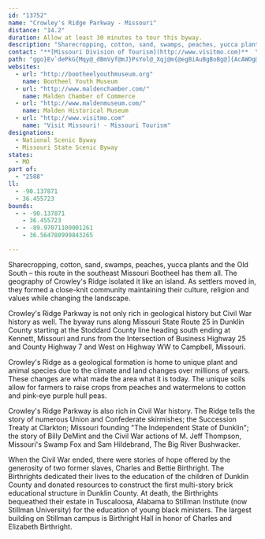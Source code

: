```yaml
---
id: "13752"
name: "Crowley's Ridge Parkway - Missouri"
distance: "14.2"
duration: Allow at least 30 minutes to tour this byway.
description: "Sharecropping, cotton, sand, swamps, peaches, yucca plants and the Old South – this route in the southeast Missouri Bootheel has them all. The geography of Crowley's Ridge isolated it like an island. As settlers moved in, they formed a close-knit community maintaining their culture, religion and values while changing the landscape."
contact: "**[Missouri Division of Tourism](http://www.visitmo.com)**  \r\n 1-800-877-1234  \r\n 753-751-2016  \r\n [Send E-mail](mailto:tourism@mail.state.mo.us )  \r\n\r\n**For more information about Crowley's Ridge**    \r\n[E-mail S. Harrison](mailto:sdharrison@hotmail.com)"
path: "ggo}Ev`dePkG{Mqy@_dBmVyf@mJ}PsYol@_Xqj@m{@egBiAuBgBoBg@]{AcAWOg@[SK]k@eG_MqGkN{AoCyAmBcCaCqKmHs@k@_As@yBaA}@}@uAgBi@a@s@Qy@EgPBsGk@_DRglBaBsBq@g@]c@g@_AyBYuB?yFIq@u@{BYe@g@m@eAk@cDGcD]sAs@u@_AUg@WeAEeAHgd@KkAa@gAeA{AsAq@oASmEKgAYa@W}@uAsAgH_CgF_BcDw@i@u@W_TYc_By@gTe@cABo@NcAp@o@fAY~@OvBMxROv@k@jAy@`Aa@RaBVaMwAiPgCmE_@Ae|BGeHUmGTgqArAgkDnAeoB"
websites:
  - url: "http://bootheelyouthmuseum.org"
    name: Bootheel Youth Museum
  - url: "http://www.maldenchamber.com/"
    name: Malden Chamber of Commerce
  - url: "http://www.maldenmuseum.com/"
    name: Malden Historical Museum
  - url: "http://www.visitmo.com"
    name: "Visit Missouri! - Missouri Tourism"
designations:
  - National Scenic Byway
  - Missouri State Scenic Byway
states:
  - MO
part of:
  - "2588"
ll:
  - -90.137871
  - 36.455723
bounds:
  - - -90.137871
    - 36.455723
  - - -89.97071100001261
    - 36.564780999843265

---
```


Sharecropping, cotton, sand, swamps, peaches, yucca plants and the Old South – this route in the southeast Missouri Bootheel has them all. The geography of Crowley's Ridge isolated it like an island. As settlers moved in, they formed a close-knit community maintaining their culture, religion and values while changing the landscape.

Crowley's Ridge Parkway is not only rich in geological history but Civil War history as well.  The byway runs along Missouri State Route 25 in Dunklin County starting at the Stoddard County line heading south ending at Kennett, Missouri and runs from the Intersection of Business Highway 25 and County Highway 7 and West on Highway WW to Campbell, Missouri.

Crowley's Ridge as a geological formation is home to unique plant and animal species due to the climate and land changes over millions of years.  These changes are what made the area what it is today.  The unique soils allow for farmers to raise crops from peaches and watermelons to cotton and pink-eye purple hull peas.

Crowley's Ridge Parkway is also rich in Civil War history.  The Ridge tells the story of numerous Union and Confederate skirmishes; the Succession Treaty at Clarkton; Missouri founding "The Independent State of Dunklin"; the story of Billy DeMint and the Civil War actions of M. Jeff Thompson, Missouri's Swamp Fox and Sam Hildebrand, The Big River Bushwacker.

When the Civil War ended, there were stories of hope offered by the generosity of two former slaves, Charles and Bettie Birthright.  The Birthrights dedicated their lives to the education of the children of Dunklin County and donated resources to construct the first multi-story brick educational structure in Dunklin County.  At death, the Birthrights bequeathed their estate in Tuscaloosa, Alabama to Stillman Institute (now Stillman University) for the education of young black ministers. The largest building on Stillman campus is Birthright Hall in honor of Charles and Elizabeth Birthright.
